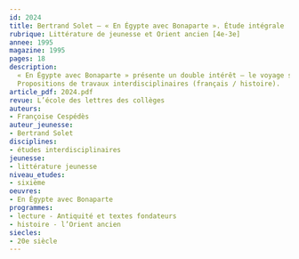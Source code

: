 ```yaml
---
id: 2024
title: Bertrand Solet – « En Égypte avec Bonaparte ». Étude intégrale 
rubrique: Littérature de jeunesse et Orient ancien [4e-3e]
annee: 1995
magazine: 1995
pages: 18
description: 
  « En Égypte avec Bonaparte » présente un double intérêt – le voyage scientifique de l’archéologue Henri-Séraphin Dutilleul et de son secrétaire François Laplume entraîne le lecteur sur les traces de l’Égypte ancienne, mais il lui permet également de faire connaissance avec une période historique dominée par la personnalité du général en chef Bonaparte, période qui est au programme d’histoire de quatrième.
  Propositions de travaux interdisciplinaires (français / histoire).
article_pdf: 2024.pdf
revue: L’école des lettres des collèges
auteurs:
- Françoise Cespédès
auteur_jeunesse:
- Bertrand Solet
disciplines:
- études interdisciplinaires
jeunesse:
- littérature jeunesse
niveau_etudes:
- sixième
oeuvres:
- En Égypte avec Bonaparte
programmes:
- lecture - Antiquité et textes fondateurs
- histoire - l’Orient ancien
siecles:
- 20e siècle
---
```

